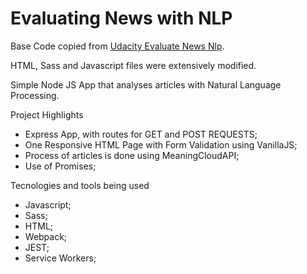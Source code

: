 # Evaluating News with NLP

Base Code copied from [Udacity Evaluate News Nlp](https://github.com/udacity/fend/tree/refresh-2019/projects/evaluate-news-nlp). 

HTML, Sass and Javascript files were extensively modified.

Simple Node JS App that analyses articles with Natural Language Processing.


Project Highlights 
* Express App, with routes for GET and POST REQUESTS;
* One Responsive HTML Page with Form Validation using VanillaJS;
* Process of articles is done using MeaningCloudAPI;
* Use of Promises;

Tecnologies and tools being used
* Javascript;
* Sass;
* HTML;
* Webpack;
* JEST;
* Service Workers;

